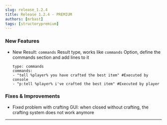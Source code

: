 ```yaml
---
slug: release_1.2.4
title: Release 1.2.4 - PREMIUM
authors: [mrbast]
tags: [structorypremium]
---
```



### New Features
- New Result: `commands` Result type, works like `commands` Option, define the commands section and add lines to it  
  ```YML
  type: commands
  commands:
  - "tell %player% you have crafted the best item" #Executed by console
  - "p:tell %player% i've crafted the best item" #Executed by player
  ```

### Fixes & Improvements
- Fixed problem with crafting GUI: when closed without crafting, the crafting system does not work anymore
---

